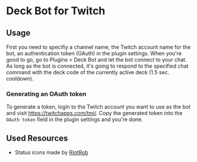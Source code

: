 # Deck Bot for Twitch

## Usage
First you need to specifiy a channel name, the Twitch account name for the bot, an authentication token (OAuth) in the plugin settings. When you're good to go, go to Plugins > Deck Bot and let the bot connect to your chat. As long as the bot is connected, it's going to respond to the specified chat command with the deck code of the currently active deck (1.5 sec. cooldown).

### Generating an OAuth token
To generate a token, login to the Twitch account you want to use as the bot and visit https://twitchapps.com/tmi/. Copy the generated token into the `OAuth token` field in the plugin settings and you're done.

## Used Resources
* Status icons made by [RiotRob](https://twitch.tv/RiotRob)
